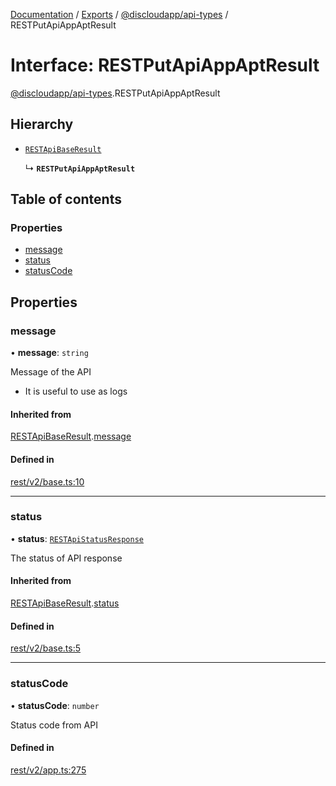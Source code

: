[Documentation](../README.md) / [Exports](../modules.md) / [@discloudapp/api-types](../modules/discloudapp_api_types.md) / RESTPutApiAppAptResult

# Interface: RESTPutApiAppAptResult

[@discloudapp/api-types](../modules/discloudapp_api_types.md).RESTPutApiAppAptResult

## Hierarchy

- [`RESTApiBaseResult`](discloudapp_api_types.RESTApiBaseResult.md)

  ↳ **`RESTPutApiAppAptResult`**

## Table of contents

### Properties

- [message](discloudapp_api_types.RESTPutApiAppAptResult.md#message)
- [status](discloudapp_api_types.RESTPutApiAppAptResult.md#status)
- [statusCode](discloudapp_api_types.RESTPutApiAppAptResult.md#statuscode)

## Properties

### message

• **message**: `string`

Message of the API
- It is useful to use as logs

#### Inherited from

[RESTApiBaseResult](discloudapp_api_types.RESTApiBaseResult.md).[message](discloudapp_api_types.RESTApiBaseResult.md#message)

#### Defined in

[rest/v2/base.ts:10](https://github.com/discloud/discloud.app/blob/c6f50ea/packages/api-types/rest/v2/base.ts#L10)

___

### status

• **status**: [`RESTApiStatusResponse`](../modules/discloudapp_api_types.md#restapistatusresponse)

The status of API response

#### Inherited from

[RESTApiBaseResult](discloudapp_api_types.RESTApiBaseResult.md).[status](discloudapp_api_types.RESTApiBaseResult.md#status)

#### Defined in

[rest/v2/base.ts:5](https://github.com/discloud/discloud.app/blob/c6f50ea/packages/api-types/rest/v2/base.ts#L5)

___

### statusCode

• **statusCode**: `number`

Status code from API

#### Defined in

[rest/v2/app.ts:275](https://github.com/discloud/discloud.app/blob/c6f50ea/packages/api-types/rest/v2/app.ts#L275)
